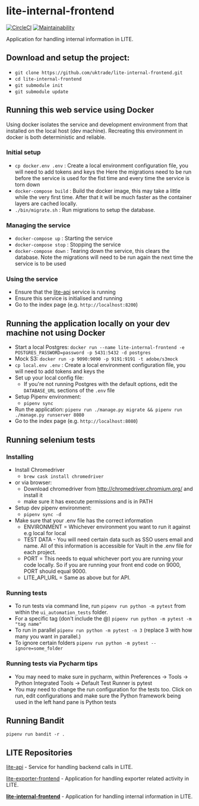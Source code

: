 # lite-internal-frontend

[![CircleCI](https://circleci.com/gh/uktrade/lite-internal-frontend.svg?style=svg)](https://circleci.com/gh/uktrade/lite-internal-frontend)
[![Maintainability](https://api.codeclimate.com/v1/badges/d981279d8fd1fdd2d96c/maintainability)](https://codeclimate.com/github/uktrade/lite-internal-frontend/maintainability)

Application for handling internal information in LITE.

## Download and setup the project:
  * `git clone https://github.com/uktrade/lite-internal-frontend.git`
  * `cd lite-internal-frontend`
  * `git submodule init`
  * `git submodule update`


## Running this web service using Docker
Using docker isolates the service and development environment from
that installed on the local host (dev machine). Recreating this environment in docker is both
deterministic and reliable.


### Initial setup
 * `cp docker.env .env` : Create a local environment configuration file, you will need to add tokens
  and keys the
Here the migrations need to be run before the service is used for the fist time and every time the service is torn down
  * `docker-compose build` : Build the docker image, this may take a little while the very first time.
 After that it will be much faster as the container layers are cached locally.
  * `./bin/migrate.sh` : Run migrations to setup the database.


### Managing the service
* `docker-compose up` : Starting the service
* `docker-compose stop` : Stopping the service
* `docker-compose down` : Tearing down the service, this clears the database.
Note the migrations will need to be run again the next time the service is to be used


### Using the service
* Ensure that the [lite-api](https://github.com/uktrade/lite-api) service is running
* Ensure this service is initialised and running
* Go to the index page (e.g. `http://localhost:8200`)


## Running the application locally on your dev machine not using Docker
* Start a local Postgres: `docker run --name lite-internal-frontend -e POSTGRES_PASSWORD=password -p 5431:5432 -d postgres`
* Mock S3: `docker run -p 9090:9090 -p 9191:9191 -t adobe/s3mock`
* `cp local.env .env` : Create a local environment configuration file, you will need to add tokens
  and keys the
* Set up your local config file:
  * If you're not running Postgres with the default options, edit the `DATABASE_URL` sections of the `.env` file
* Setup Pipenv environment:
  * `pipenv sync`
* Run the application: `pipenv run ./manage.py migrate && pipenv run ./manage.py runserver 8080`
* Go to the index page (e.g. `http://localhost:8080`)


## Running selenium tests

### Installing
* Install Chromedriver
  * `brew cask install chromedriver`
* or via browser:
  * Download chromedriver from http://chromedriver.chromium.org/ and install it  
  * make sure it has execute permissions and is in PATH
* Setup dev pipenv environment:
  * `pipenv sync -d`
* Make sure that your .env file has the correct information
  * ENVIRONMENT = Whichever environment you want to run it against e.g local for local
  * TEST DATA - You will need certain data such as SSO users email and name. All of this information is accessible for Vault in the .env file for each project.
  * PORT = This needs to equal whichever port you are running your code locally. So if you are running your front end code on 9000, PORT should equal 9000.
  * LITE_API_URL = Same as above but for API.

### Running tests
* To run tests via command line, run `pipenv run python -m pytest` from within the `ui_automation_tests` folder.
* For a specific tag (don't include the @) `pipenv run python -m pytest -m "tag name"`
* To run in parallel `pipenv run python -m pytest -n 3` (replace 3 with how many you want in parallel.)
* To ignore certain folders `pipenv run python -m pytest --ignore=some_folder`

### Running tests via Pycharm tips
* You may need to make sure in pycharm, within Preferences -> Tools -> Python Integrated Tools -> Default Test Runner is pytest
* You may need to change the run configuration for the tests too. Click on run, edit configurations and make sure the Python framework being used in the left hand pane is Python tests 


## Running Bandit

`pipenv run bandit -r .`


## LITE Repositories

[lite-api](https://github.com/uktrade/lite-api) - Service for handling backend calls in LITE.

[lite-exporter-frontend](https://github.com/uktrade/lite-exporter-frontend) - Application for handling exporter related activity in LITE.

**[lite-internal-frontend](https://github.com/uktrade/lite-internal-frontend)** - Application for handling internal information in LITE.
